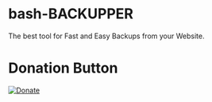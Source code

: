 # bash-BACKUPPER
The best tool for Fast and Easy Backups from your Website. 

# Donation Button

[![Donate](https://img.shields.io/badge/Donate-PayPal-green.svg)](https://www.paypal.me/bashBACKUPPER)

